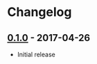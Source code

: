 # Changelog

## [0.1.0](https://github.com/dsielert/redirector/releases/tag/v0.1.0) - 2017-04-26

* Initial release
